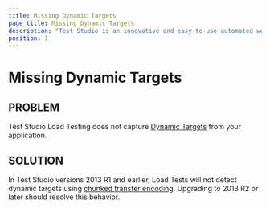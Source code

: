 ```yaml
---
title: Missing Dynamic Targets
page_title: Missing Dynamic Targets
description: "Test Studio is an innovative and easy-to-use automated web, WPF and load testing solution. Test Studio tests support essential technologies like ASP.NET AJAX, Silverlight, PHP and MVC. HTML5, Testing framework, functional testing, performance testing, load testing, exploratory testing, manual testing."
position: 1
---
```

# Missing Dynamic Targets

## PROBLEM

Test Studio Load Testing does not capture <a href="/features/testing-types/load-testing/dynamic-targets" target="_blank">Dynamic Targets</a> from your application.

## SOLUTION

In Test Studio versions 2013 R1 and earlier, Load Tests will not detect dynamic targets using <a href="http://www.w3.org/Protocols/rfc2616/rfc2616-sec3.html#sec3.6.1" target="_blank">chunked transfer encoding</a>. Upgrading to 2013 R2 or later should resolve this behavior.

